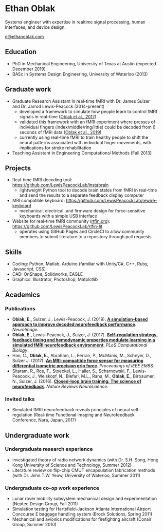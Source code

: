 # Ethan Oblak

Systems engineer with expertise in realtime signal processing, human interfaces, and device design.

e@ethanoblak.com

## Education
- PhD in Mechanical Engineering, University of Texas at Austin (expected December 2019)
- BASc in Systems Design Engineering, University of Waterloo (2013)

## Graduate work
- Graduate Research Assistant in real-time fMRI with Dr. James Sulzer and Dr. Jarrod Lewis-Peacock (2014-present)
    - developed a framework to simulate how people learn to control fMRI signals in real-time ([Oblak et al., 2017](https://journals.plos.org/ploscompbiol/article?id=10.1371/journal.pcbi.1005681))
    - validated this framework with an fMRI experiment where presses of individual fingers (index/middle/ring/little) could be decoded from 6 seconds of fMRI data ([Oblak et al., 2019](https://doi.org/10.1016/j.neuroimage.2019.03.062))
    - currently using real-time fMRI to train healthy people to shift the neural patterns associated with individual finger movements, with implications for stroke rehabilitation
- Teaching Assistant in Engineering Computational Methods (Fall 2013)

## Projects
- Real-time fMRI decoding tool: https://github.com/LewisPeacockLab/instabrain
    - lightweight Python tool to decode brain states from fMRI in real-time and send the results to a separate feedback display computer
- MRI compatible keyboard: https://github.com/LewisPeacockLab/rewire-keyboard
    - mechanical, electrical, and firmware design for force-sensitive keyboards with a simple USB interface
- Website for real-time fMRI community ([rtfin.org](http://www.rtfin.org/literature.html)): https://github.com/LewisPeacockLab/rtfin-lit
    - operates using GitHub Pages and CircleCI to allow community members to submit literature to a repository through pull requests

## Skills

- Coding: Python, Matlab, Arduino (familiar with Unity/C#, C++, Ruby, Javascript, CSS)
- CAD: OnShape, Solidworks, EAGLE
- Graphics: Illustrator, Photoshop, Matplotlib

## Academics

### Publications

- **Oblak, E.**, Sulzer, J., Lewis-Peacock, J. (2019). **[A simulation-based approach to improve decoded neurofeedback performance](https://doi.org/10.1016/j.neuroimage.2019.03.062)**. _NeuroImage_.
- **Oblak, E.**, Lewis-Peacock, J., Sulzer, J. (2017). **[Self-regulation strategy, feedback timing and hemodynamic properties modulate learning in a simulated fMRI neurofeedback environment](https://journals.plos.org/ploscompbiol/article?id=10.1371/journal.pcbi.1005681)**. _PLoS Computational Biology_.
- Han, C., **Oblak, E.**, Abraham, L., Ferrari, P., McManis, M., Schnyer, D., Sulzer J. (2017). **[An MRI-compatible force sensor for measuring differential isometric precision grip force](https://www.ncbi.nlm.nih.gov/pubmed/29059991)**. _Proceedings of IEEE EMBS_.
- Sitaram, R., Ros, T., Stoeckel, L., Haller, S., Scharnowski, F., Lewis-Peacock, J., Weiskopf, N., Blefari, M.L., Rana, M., **Oblak, E.**, Birbaumer, N., Sulzer, J. (2016). **[Closed-loop brain training: The science of neurofeedback](https://www.nature.com/articles/nrn.2016.164)**. _Nature Reviews Neuroscience_.

### Invited talks

- Simulated fMRI neurofeedback reveals principles of neural self-regulation (Real-time Functional Imaging and Neurofeedback Conference, Nara, Japan, 2017)

## Undergraduate work

### Undergraduate research experience
- Investigated theory of radio network dynamics (with Dr. S.H. Song, Hong Kong University of Science and Technology, Summer 2012)
- Literature review on flip-chip CMUT encapsulation fabrication methods (with Dr. John T.W. Yeow, University of Waterloo, Summer 2011)

### Undergraduate co-op work experience
- Lunar rover mobility subsystem mechanical design and experimentation (Neptec Design Group, Fall 2011)
- Simulation testing for Hartsfield-Jackson Atlanta International Airport Concourse E baggage handling system (Brock Solutions, Spring 2011)
- Mechanical and avionics modifications for firefighting aircraft (Conair Group, Summer 2010)